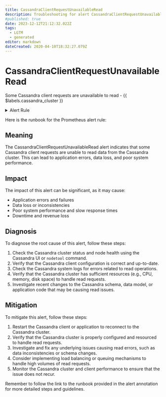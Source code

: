 ```yaml
---
title: CassandraClientRequestUnavailableRead
description: Troubleshooting for alert CassandraClientRequestUnavailableRead
#published: true
date: 2023-12-12T21:12:32.022Z
tags: 
  - LGTM
  - generated
editor: markdown
dateCreated: 2020-04-10T18:32:27.079Z
---
```


# CassandraClientRequestUnavailableRead

Some Cassandra client requests are unavailable to read - {{ $labels.cassandra_cluster }}

<details>
  <summary>Alert Rule</summary>

{{% rule "cassandra/instaclustr-cassandra-exporter.yml" "CassandraClientRequestUnavailableRead" %}}

{{% comment %}}

```yaml
alert: CassandraClientRequestUnavailableRead
expr: changes(cassandra_client_request_unavailable_exceptions_total{operation="read"}[1m]) > 0
for: 2m
labels:
    severity: critical
annotations:
    summary: Cassandra client request unavailable read (instance {{ $labels.instance }})
    description: |-
        Some Cassandra client requests are unavailable to read - {{ $labels.cassandra_cluster }}
          VALUE = {{ $value }}
          LABELS = {{ $labels }}
    runbook: https://github.com/srerun/prometheus-alerts/blob/main/content/runbooks/instaclustr-cassandra-exporter/CassandraClientRequestUnavailableRead.md

```

{{% /comment %}}

</details>


Here is the runbook for the Prometheus alert rule:

## Meaning

The CassandraClientRequestUnavailableRead alert indicates that some Cassandra client requests are unable to read data from the Cassandra cluster. This can lead to application errors, data loss, and poor system performance.

## Impact

The impact of this alert can be significant, as it may cause:

* Application errors and failures
* Data loss or inconsistencies
* Poor system performance and slow response times
* Downtime and revenue loss

## Diagnosis

To diagnose the root cause of this alert, follow these steps:

1. Check the Cassandra cluster status and node health using the Cassandra UI or `nodetool` command.
2. Verify that the Cassandra client configuration is correct and up-to-date.
3. Check the Cassandra system logs for errors related to read operations.
4. Verify that the Cassandra cluster has sufficient resources (e.g., CPU, memory, disk space) to handle read requests.
5. Investigate recent changes to the Cassandra schema, data model, or application code that may be causing read issues.

## Mitigation

To mitigate this alert, follow these steps:

1. Restart the Cassandra client or application to reconnect to the Cassandra cluster.
2. Verify that the Cassandra cluster is properly configured and resourced to handle read requests.
3. Investigate and fix any underlying issues causing read errors, such as data inconsistencies or schema changes.
4. Consider implementing load balancing or queuing mechanisms to handle high volumes of read requests.
5. Monitor the Cassandra cluster and client performance to ensure that the issue does not recur.

Remember to follow the link to the runbook provided in the alert annotation for more detailed steps and guidelines.